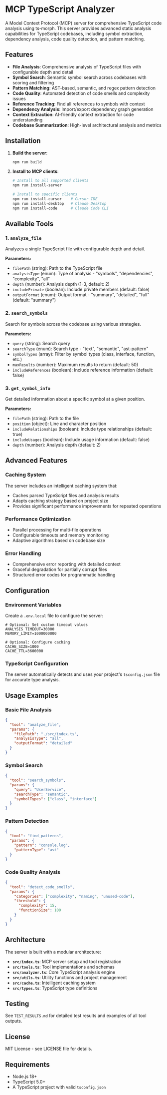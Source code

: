 # MCP TypeScript Analyzer

A Model Context Protocol (MCP) server for comprehensive TypeScript code analysis using ts-morph. This server provides advanced static analysis capabilities for TypeScript codebases, including symbol extraction, dependency analysis, code quality detection, and pattern matching.

## Features

- **File Analysis**: Comprehensive analysis of TypeScript files with configurable depth and detail
- **Symbol Search**: Semantic symbol search across codebases with scoring and filtering
- **Pattern Matching**: AST-based, semantic, and regex pattern detection
- **Code Quality**: Automated detection of code smells and complexity issues
- **Reference Tracking**: Find all references to symbols with context
- **Dependency Analysis**: Import/export dependency graph generation
- **Context Extraction**: AI-friendly context extraction for code understanding
- **Codebase Summarization**: High-level architectural analysis and metrics

## Installation

1. **Build the server**:

   ```bash
   npm run build
   ```

2. **Install to MCP clients**:

   ```bash
   # Install to all supported clients
   npm run install-server

   # Install to specific clients
   npm run install-cursor    # Cursor IDE
   npm run install-desktop   # Claude Desktop
   npm run install-code      # Claude Code CLI
   ```

## Available Tools

### 1. `analyze_file`

Analyzes a single TypeScript file with configurable depth and detail.

**Parameters:**

- `filePath` (string): Path to the TypeScript file
- `analysisType` (enum): Type of analysis - "symbols", "dependencies", "complexity", "all"
- `depth` (number): Analysis depth (1-3, default: 2)
- `includePrivate` (boolean): Include private members (default: false)
- `outputFormat` (enum): Output format - "summary", "detailed", "full" (default: "summary")

### 2. `search_symbols`

Search for symbols across the codebase using various strategies.

**Parameters:**

- `query` (string): Search query
- `searchType` (enum): Search type - "text", "semantic", "ast-pattern"
- `symbolTypes` (array): Filter by symbol types (class, interface, function, etc.)
- `maxResults` (number): Maximum results to return (default: 50)
- `includeReferences` (boolean): Include reference information (default: false)

### 3. `get_symbol_info`

Get detailed information about a specific symbol at a given position.

**Parameters:**

- `filePath` (string): Path to the file
- `position` (object): Line and character position
- `includeRelationships` (boolean): Include type relationships (default: true)
- `includeUsages` (boolean): Include usage information (default: false)
- `depth` (number): Analysis depth (default: 2)

## Advanced Features

### Caching System

The server includes an intelligent caching system that:

- Caches parsed TypeScript files and analysis results
- Adapts caching strategy based on project size
- Provides significant performance improvements for repeated operations

### Performance Optimization

- Parallel processing for multi-file operations
- Configurable timeouts and memory monitoring
- Adaptive algorithms based on codebase size

### Error Handling

- Comprehensive error reporting with detailed context
- Graceful degradation for partially corrupt files
- Structured error codes for programmatic handling

## Configuration

### Environment Variables

Create a `.env.local` file to configure the server:

```env
# Optional: Set custom timeout values
ANALYSIS_TIMEOUT=30000
MEMORY_LIMIT=1000000000

# Optional: Configure caching
CACHE_SIZE=1000
CACHE_TTL=3600000
```

### TypeScript Configuration

The server automatically detects and uses your project's `tsconfig.json` file for accurate type analysis.

## Usage Examples

### Basic File Analysis

```json
{
  "tool": "analyze_file",
  "params": {
    "filePath": "./src/index.ts",
    "analysisType": "all",
    "outputFormat": "detailed"
  }
}
```

### Symbol Search

```json
{
  "tool": "search_symbols",
  "params": {
    "query": "UserService",
    "searchType": "semantic",
    "symbolTypes": ["class", "interface"]
  }
}
```

### Pattern Detection

```json
{
  "tool": "find_patterns",
  "params": {
    "pattern": "console.log",
    "patternType": "ast"
  }
}
```

### Code Quality Analysis

```json
{
  "tool": "detect_code_smells",
  "params": {
    "categories": ["complexity", "naming", "unused-code"],
    "threshold": {
      "complexity": 15,
      "functionSize": 100
    }
  }
}
```

## Architecture

The server is built with a modular architecture:

- **`src/index.ts`**: MCP server setup and tool registration
- **`src/tools.ts`**: Tool implementations and schemas
- **`src/analyzer.ts`**: Core TypeScript analysis engine
- **`src/utils.ts`**: Utility functions and project management
- **`src/cache.ts`**: Intelligent caching system
- **`src/types.ts`**: TypeScript type definitions

## Testing

See `TEST_RESULTS.md` for detailed test results and examples of all tool outputs.

## License

MIT License - see LICENSE file for details.

## Requirements

- Node.js 18+
- TypeScript 5.0+
- A TypeScript project with valid `tsconfig.json`
